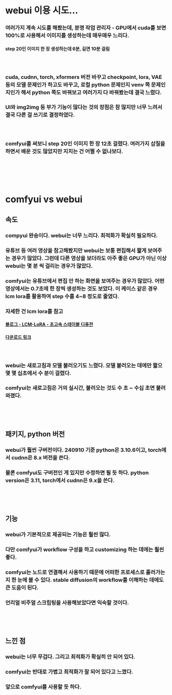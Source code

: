 # webui 이용 시도...
### 여러가지 계속 시도를 해봤는데, 분명 작업 관리자 - GPU에서 cuda를 보면 100%로 사용해서 이미지를 생성하는데 매우매우 느리다.
#### step 20인 이미지 한 장 생성하는데 6분, 길면 10분 걸림
### <br/>

### cuda, cudnn, torch, xformers 버전 바꾸고 checkpoint, lora, VAE 등의 모델 문제인가 하고도 바꾸고, 로컬 python 문제인지 venv 쪽 문제인지인가 해서 python 쪽도 바꿔보고 여러가지 다 바꿔봤는데 결국 느렸다.
### UI와 img2img 등 부가 기능이 많다는 것의 장점은 참 많지만 너무 느려서 결국 다른 걸 쓰기로 결정하였다.
### <br/>

### comfyui를 써보니 step 20인 이미지 한 장 12초 걸렸다. 여러가지 삽질을 하면서 배운 것도 많았지만 지치는 건 어쩔 수 없나보다.
### <br/><br/><br/>

# comfyui vs webui
## 속도
### compyui 완승이다. webui는 너무 느리다. 최적화가 확실히 필요하다.
### 유튜브 등 여러 영상을 참고해봤지만 webui는 보통 편집해서 짧게 보여주는 경우가 많았다. 그런데 다른 영상을 보더라도 아주 좋은 GPU가 아닌 이상 webui는 몇 분 씩 걸리는 경우가 많았다. 
### comfyui는 유튜브에서 편집 안 하는 화면을 보여주는 경우가 많았다. 어떤 영상에서는 0.7초에 한 장씩 생성하는 것도 보았다. 이 케이스 같은 경우 lcm lora를 활용하여 step 수를 4~8 정도로 줄였다.
### 자세한 건 lcm lora를 참고
#### [블로그 - LCM-LoRA - 초고속 스테이블 디퓨전](https://www.internetmap.kr/entry/LCM-LoRA-very-fast-stable-diffusion)
#### [다운로드 링크](https://huggingface.co/latent-consistency)
### <br/>

### webui는 새로고침과 모델 불러오기도 느렸다. 모델 불러오는 데에만 짧으몇 몇 십초에서 수 분이 걸렸다.
### comfyui는 새로고침은 거의 실시간, 불러오는 것도 수 초 ~ 수십 초면 불러와졌다.
### <br/><br/>

## 패키지, python 버전
### webui가 훨씬 구버전이다. 240910 기준 python은 3.10.6이고, torch에서 cudnn은 8.x 버전을 쓴다.
### 물론 comfyui도 구버전인 게 있지만 수정하면 될 듯 하다. python version은 3.11, torch에서 cudnn은 9.x을 쓴다.
### <br/><br/>

## 기능
### webui가 기본적으로 제공되는 기능은 훨씬 많다.
### 다만 comfyui가 workflow 구성을 하고 customizing 하는 데에는 훨씬 좋다.
### comfyui는 노드로 연결해서 사용하기 때문에 어떠한 프로세스로 흘러가는지 한 눈에 볼 수 있다. stable diffusion의 workflow를 이해하는 데에도 큰 도움이 된다.
### 언리얼 비주얼 스크립팅을 사용해보았다면 익숙할 것이다.
### <br/><br/>

## 느낀 점
### webui는 너무 무겁다. 그리고 최적화가 확실히 안 되어 있다.
### comfyui는 반대로 가볍고 최적화가 잘 되어 있다고 느꼈다. 
### 앞으로 comfyui를 사용할 듯 하다.
